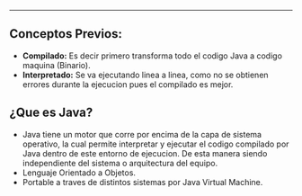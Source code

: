 
---
## Conceptos Previos:

- **Compilado:** Es decir primero transforma todo el codigo Java a codigo maquina (Binario).
- **Interpretado:** Se va ejecutando linea a linea, como no se obtienen errores durante la ejecucion pues el compilado es mejor. 

## ¿Que es Java?
- Java tiene un motor que corre por encima de la capa de sistema operativo, la cual permite interpretar y ejecutar el codigo compilado por Java dentro de este entorno de ejecucion. De esta manera siendo independiente del sistema o arquitectura del equipo.
- Lenguaje Orientado a Objetos.
- Portable a traves de distintos sistemas por Java Virtual Machine. 

